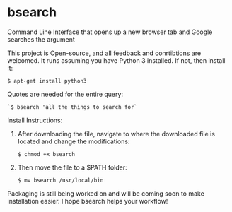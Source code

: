 # bsearch
Command Line Interface that opens up a new browser tab and Google searches the argument

This project is Open-source, and all feedback and conrtibtions are welcomed. It runs assuming you have Python 3 installed. If not, then install it:

`$ apt-get install python3`

Quotes are needed for the entire query:

    `$ bsearch 'all the things to search for`
    
Install Instructions:

1) After downloading the file, navigate to where the downloaded file is located and change the modifications:

    `$ chmod +x bsearch`
    
2) Then move the file to a $PATH folder:

    `$ mv bsearch /usr/local/bin`
    
 
Packaging is still being worked on and will be coming soon to make installation easier.
I hope bsearch helps your workflow!
